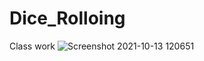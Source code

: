 # Dice_Rolloing
Class work
![Screenshot 2021-10-13 120651](https://user-images.githubusercontent.com/92102583/137630391-26d6c9a3-b444-4c57-9f14-3dda5bf5a97c.png)

